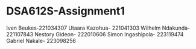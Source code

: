 # DSA612S-Assignment1
Iven Beukes-221034307
Utaara Kazohua- 221041303
Wilhelm Ndakunda- 221107843
Nestory Gideon- 222010606
Simon Ingashipola- 223119474
Gabriel Nakale- 223098256